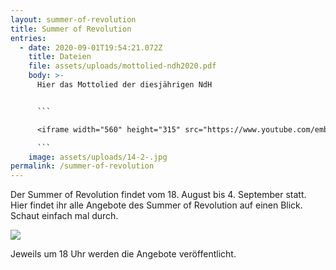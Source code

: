 ```yaml
---
layout: summer-of-revolution
title: Summer of Revolution
entries:
  - date: 2020-09-01T19:54:21.072Z
    title: Dateien
    file: assets/uploads/mottolied-ndh2020.pdf
    body: >-
      Hier das Mottolied der diesjährigen NdH


      ```

      <iframe width="560" height="315" src="https://www.youtube.com/embed/O3ael4Sf-8w" frameborder="0" allow="accelerometer; autoplay; encrypted-media; gyroscope; picture-in-picture" allowfullscreen></iframe>

      ```
    image: assets/uploads/14-2-.jpg
permalink: /summer-of-revolution
---
```


Der Summer of Revolution findet vom 18. August bis 4. September statt. Hier findet ihr alle Angebote des Summer of Revolution auf einen Blick. Schaut einfach mal durch.

![](assets/uploads/microsoftteams-image.png)

Jeweils um 18 Uhr werden die Angebote veröffentlicht.
